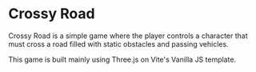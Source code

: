 # Crossy Road

Crossy Road is a simple game where the player controls a character that must cross a road filled with static obstacles and passing vehicles.

This game is built mainly using Three.js on Vite's Vanilla JS template.
